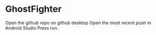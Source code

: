 # GhostFighter
Open the github repo on github desktop
Open the most recent push in Android Studio
Press run.
